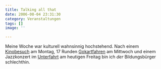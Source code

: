 ```yaml
---
title: Talking all that
date: 2006-08-04 23:31:30
category: Veranstaltungen
tags: []
image: ''

---
```


Meine Woche war kulturell wahnsinnig hochstehend. Nach einem [Kinobesuch](http://www.misantropolis.de/2006/07/house-party) am Montag, 17 Runden [Gokartfahren](http://www.kartpalast.de/) am Mittwoch und einem Jazzkonzert im [Unterfahrt](http://www.unterfahrt.de) am heutigen Freitag bin ich *der* Bildungsbürger schlechthin.
